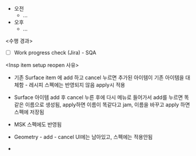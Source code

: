 - 오전
	- ...
- 오후
	- ...

<수행 경과>
- [ ] Work progress check (Jira) - SQA

<Insp item setup reopen 사유>
- 기존 Surface item 에 add 하고 cancel 누르면 추가된 아이템이 기존 아이템을 대체함 - 레시피 스펙에는 반영되지 않음 apply시 적용
- Surface 아이템 add 후 cancel 누른 후에 다시 메뉴로 들어가서 add를 누르면 똑같은 이름으로 생성됨, apply하면 이름이 똑같다고 jam, 이름을 바꾸고 apply 하면 스펙에 저장됨
- MSK 스펙에도 반영됨

- Geometry - add - cancel UI에는 남아있고, 스펙에는 적용안됨
- 